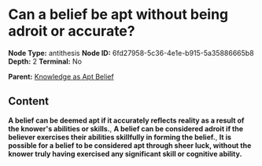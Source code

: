 # Can a belief be apt without being adroit or accurate?

**Node Type:** antithesis
**Node ID:** 6fd27958-5c36-4e1e-b915-5a35886665b8
**Depth:** 2
**Terminal:** No

**Parent:** [Knowledge as Apt Belief](knowledge-as-apt-belief.md)

## Content

**A belief can be deemed apt if it accurately reflects reality as a result of the knower's abilities or skills.**, **A belief can be considered adroit if the believer exercises their abilities skillfully in forming the belief.**, **It is possible for a belief to be considered apt through sheer luck, without the knower truly having exercised any significant skill or cognitive ability.**
